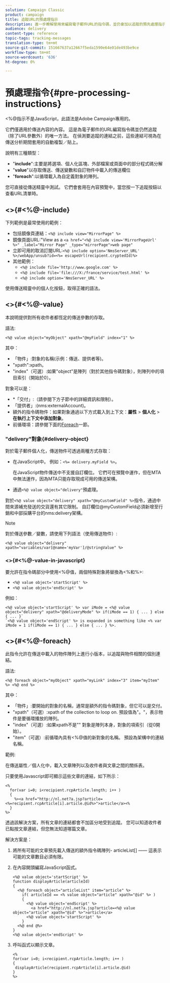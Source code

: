 ```yaml
---
solution: Campaign Classic
product: campaign
title: 追蹤URL的預處理指示
description: 進一步瞭解使用來編寫電子郵件URL的指令碼，並仍會加以追蹤的預先處理指示。
audience: delivery
content-type: reference
topic-tags: tracking-messages
translation-type: tm+mt
source-git-commit: 151667637a12667f5eda1590e64e01de493be9ce
workflow-type: tm+mt
source-wordcount: '636'
ht-degree: 0%

---
```



# 預處理指令{#pre-processing-instructions}

&lt;%@指示不是JavaScript，此語法是Adobe Campaign專用的。

它們僅適用於傳送內容的內容。 這是為電子郵件的URL編寫指令碼並仍然追蹤（除了URL參數外）的唯一方法。 在偵測要追蹤的連結之前，這些連結可視為在傳送分析期間套用的自動複製／貼上。

說明有三種類型：

* &quot;**include**&quot;:主要是將選項、個人化區塊、外部檔案或頁面中的部分程式碼分解
* &quot;**value**&quot;以存取傳送、傳送變數和自訂物件中載入的傳送欄位
* &quot;**foreach**&quot;:以循環載入為自定義對象的陣列。

您可直接從傳送精靈中測試。 它們會套用在內容預覽中，當您按一下追蹤按鈕以查看URL清單時。

## &lt;>{#<%@-include}

下列範例是最常使用的範例：

* 包括鏡像頁連結：`<%@ include view="MirrorPage" %>`
* 鏡像頁面URL:&quot;View as a `<a href="<%@ include view='MirrorPageUrl' %>" _label="Mirror Page" _type="mirrorPage">web page"`
* 立即可用的取消訂閱URL:`<%@ include option='NmsServer_URL' %>/webApp/unsub?id=<%= escapeUrl(recipient.cryptedId)%>`
* 其他範例：
   * `<%@ include file='http://www.google.com' %>`
   * `<%@ include file='file:///X:/france/service/test.html' %>`
   * `<%@ include option='NmsServer_URL' %>`

使用傳送精靈中的個人化按鈕，取得正確的語法。

## &lt;>{#<%@-value}

本說明提供對所有收件者都恆定的傳送參數的存取。

語法:

`<%@ value object="myObject" xpath="@myField" index="1" %>`

其中：

* 「物件」:對象的名稱(示例：傳送、提供者等)。
* &quot;xpath&quot;:xpath。
* &quot;index&quot;（可選）:如果&quot;object&quot;是陣列（對於其他指令碼對象），則陣列中的項目索引（開始於0）。

對象可以是：

* *「交付」:（請參閱下方子節中的詳細資訊和限制）。
* 「提供者」:(nms:externalAccount)。
* 額外的指令碼物件：如果對象通過以下方式載入到上下文：**屬性** > **個人化** > **在執行上下文中添加對象**。
* 前循環項：請參閱下面的[Foreach](#<%@-foreach)一節。

### &quot;delivery&quot;對象{#delivery-object}

對於電子郵件個人化，傳送物件可透過兩種方式存取：

* 在JavaScript中。 例如：`<%= delivery.myField %>`。

   在JavaScript物件傳送中不支援自訂欄位。 它們可在預覽中運作，但在MTA中無法運作，因為MTA只能存取現成可用的傳送架構。

* 通過`<%@ value object="delivery"`預處理。

對於`<%@ value object="delivery" xpath="@myCustomField" %>`指令，通過中間來源補充發送的交貨還有其它限制。 自訂欄位@myCustomField必須新增至行銷和中部採購平台的nms:delivery架構。

>[!NOTE]
>
>對於傳送參數／變數，請使用下列語法（使用傳送物件）:
>
>`<%@ value object="delivery" xpath="variables/var[@name='myVar']/@stringValue" %>`

### &lt;>{#<%@-value-in-javascript}

要允許在指令碼部分中使用&lt;%@值，兩個特殊對象將替換為&lt;%和%>:

* `<%@ value object='startScript' %>`
* `<%@ value object='endScript' %>`

例如：

```
<%@ value object='startScript' %> var iMode = <%@ value object="delivery" xpath="@deliveryMode" %> if(iMode == 1) { ... } else { ... }`
`<%@ value object='endScript' %> is expanded in something like <% var iMode = 1 if(iMode == 1) { ... } else { ... } %>.
```

## &lt;>{#<%@-foreach}

此指令允許在傳送中載入的物件陣列上進行小版本，以追蹤與物件相關的個別連結。

語法:

`<%@ foreach object="myObject" xpath="myLink" index="3" item="myItem" %> <%@ end %>`

其中：

* 「物件」:要開始的對象的名稱，通常是額外的指令碼對象，但它可以是交付。
* &quot;xpath&quot;（可選）:xpath of the collection to loop on. 預設值為&quot;。&quot;，表示物件是要循環播放的陣列。
* &quot;index&quot;（可選）:如果xpath不是&quot;&quot; 對象是陣列本身，對象的項索引（從0開始）。
* &quot;item&quot;（可選）:前循環內具有&lt;%@值的新對象的名稱。 預設為架構中的連結名稱。

範例:

在傳送屬性／個人化中，載入文章陣列以及收件者與文章之間的關係表。

只要使用Javascript即可顯示這些文章的連結，如下所示：

```
<%
  for(var i=0; i<recipient.rcpArticle.length; i++ )
  {
    %><a href="http://nl.net?a.jsp?article=<%=recipient.rcpArticle[i].article.@id%>">article</a><%
  }
%>
```

透過該解決方案，所有文章的連結都會不加區分地受到追蹤。 您可以知道收件者已點按文章連結，但您無法知道哪篇文章。

解決方案是：

1. 將所有可能的文章預先載入傳送的額外指令碼陣列- articleList[] —— 這表示可能的文章數目必須有限。
1. 在內容開頭編寫JavaScript函式。

   ```
   <%@ value object='startScript' %>
   function displayArticle(articleId)
   {
     <%@ foreach object="articleList" item="article" %>
       if( articleId == <% value object="article" xpath="@id" %> ) 
       {
         <%@ value object='endScript' %>
           <a href="http://nl.net?a.jsp?article=<%@ value object="article" xpath="@id" %>">article</a>
         <%@ value object='startScript' %>
       } 
     <%@ end @%>
   }
   <%@ value object='endScript' %>
   ```
1. 呼叫函式以顯示文章。

   ```
   <%
   for(var i=0; i<recipient.rcpArticle.length; i++ )
   {
    displayArticle(recipient.rcpArticle[i].article.@id)
   }
   %>
   ```

